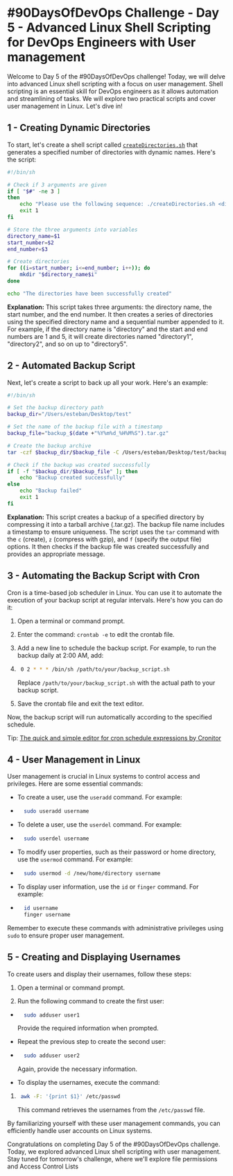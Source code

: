 # #90DaysOfDevOps Challenge - Day 5 - Advanced Linux Shell Scripting for DevOps Engineers with User management

Welcome to Day 5 of the #90DaysOfDevOps challenge! Today, we will delve into advanced Linux shell scripting with a focus on user management. Shell scripting is an essential skill for DevOps engineers as it allows automation and streamlining of tasks. We will explore two practical scripts and cover user management in Linux. Let's dive in!

## 1 - Creating Dynamic Directories

To start, let's create a shell script called [`createDirectories.sh`](http://createDirectories.sh) that generates a specified number of directories with dynamic names. Here's the script:

```bash
#!/bin/sh

# Check if 3 arguments are given
if [ "$#" -ne 3 ]
then
    echo "Please use the following sequence: ./createDirectories.sh <directory-name> <start-number> <end-number>"
    exit 1
fi

# Store the three arguments into variables
directory_name=$1
start_number=$2
end_number=$3

# Create directories
for ((i=start_number; i<=end_number; i++)); do
    mkdir "$directory_name$i"
done

echo "The directories have been successfully created"
```

**Explanation:** This script takes three arguments: the directory name, the start number, and the end number. It then creates a series of directories using the specified directory name and a sequential number appended to it. For example, if the directory name is "directory" and the start and end numbers are 1 and 5, it will create directories named "directory1", "directory2", and so on up to "directory5".

## 2 - Automated Backup Script

Next, let's create a script to back up all your work. Here's an example:

```bash
#!/bin/sh

# Set the backup directory path
backup_dir="/Users/esteban/Desktop/test"

# Set the name of the backup file with a timestamp
backup_file="backup_$(date +"%Y%m%d_%H%M%S").tar.gz"

# Create the backup archive
tar -czf $backup_dir/$backup_file -C /Users/esteban/Desktop/test/backup .

# Check if the backup was created successfully
if [ -f "$backup_dir/$backup_file" ]; then
    echo "Backup created successfully"
else
    echo "Backup failed"
    exit 1
fi
```

**Explanation:** This script creates a backup of a specified directory by compressing it into a tarball archive (.tar.gz). The backup file name includes a timestamp to ensure uniqueness. The script uses the `tar` command with the `c` (create), `z` (compress with gzip), and `f` (specify the output file) options. It then checks if the backup file was created successfully and provides an appropriate message.

## 3 - Automating the Backup Script with Cron

Cron is a time-based job scheduler in Linux. You can use it to automate the execution of your backup script at regular intervals. Here's how you can do it:

1. Open a terminal or command prompt.
    
2. Enter the command: `crontab -e` to edit the crontab file.
    
3. Add a new line to schedule the backup script. For example, to run the backup daily at 2:00 AM, add:
    

1. ```bash
    0 2 * * * /bin/sh /path/to/your/backup_script.sh
    ```
    
    Replace `/path/to/your/backup_script.sh` with the actual path to your backup script.
    
2. Save the crontab file and exit the text editor.
    

Now, the backup script will run automatically according to the specified schedule.

Tip: [The quick and simple editor for cron schedule expressions by Cronitor](https://crontab.guru/)

## 4 - User Management in Linux

User management is crucial in Linux systems to control access and privileges. Here are some essential commands:

* To create a user, use the `useradd` command. For example:
    

* ```bash
    sudo useradd username
    ```
    
* To delete a user, use the `userdel` command. For example:
    
* ```bash
    sudo userdel username
    ```
    
* To modify user properties, such as their password or home directory, use the `usermod` command. For example:
    
* ```bash
    sudo usermod -d /new/home/directory username
    ```
    
* To display user information, use the `id` or `finger` command. For example:
    

* ```bash
    id username
    finger username
    ```
    

Remember to execute these commands with administrative privileges using `sudo` to ensure proper user management.

## 5 - Creating and Displaying Usernames

To create users and display their usernames, follow these steps:

1. Open a terminal or command prompt.
    
2. Run the following command to create the first user:
    

* ```bash
    sudo adduser user1
    ```
    
    Provide the required information when prompted.
    
* Repeat the previous step to create the second user:
    
* ```bash
    sudo adduser user2
    ```
    
    Again, provide the necessary information.
    
* To display the usernames, execute the command:
    

1. ```bash
    awk -F: '{print $1}' /etc/passwd
    ```
    
    This command retrieves the usernames from the `/etc/passwd` file.
    

By familiarizing yourself with these user management commands, you can efficiently handle user accounts on Linux systems.

Congratulations on completing Day 5 of the #90DaysOfDevOps challenge. Today, we explored advanced Linux shell scripting with user management. Stay tuned for tomorrow's challenge, where we'll explore file permissions and Access Control Lists